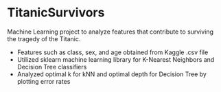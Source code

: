 # TitanicSurvivors
Machine Learning project to analyze features that contribute to surviving the tragedy of the Titanic.
- Features such as class, sex, and age obtained from Kaggle .csv file
- Utilized sklearn machine learning library for K-Nearest Neighbors and Decision Tree classifiers
- Analyzed optimal k for kNN and optimal depth for Decision Tree by plotting error rates
